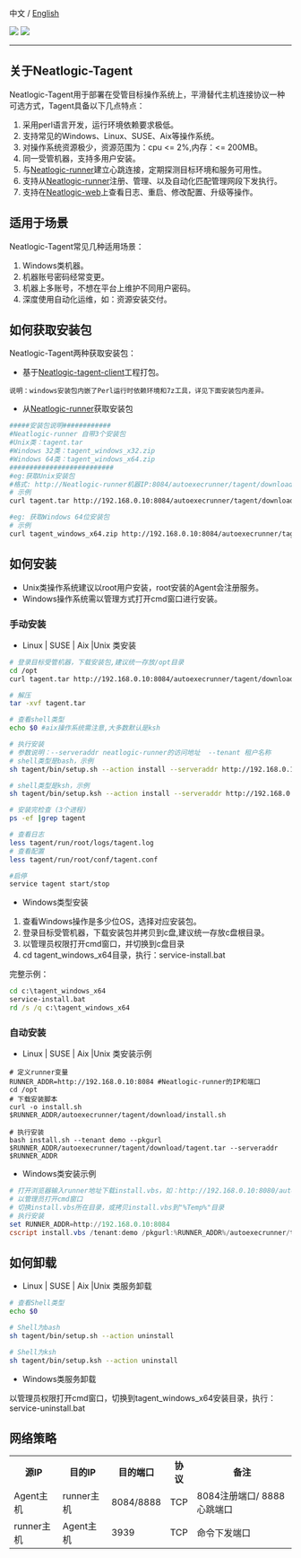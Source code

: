 中文 / [English](README.en.md)
<p align="left">
    <a href="https://opensource.org/licenses/Apache-2.0" alt="License">
        <img src="https://img.shields.io/badge/License-Apache%202.0-blue.svg" /></a>
<a target="_blank" href="https://join.slack.com/t/neatlogichome/shared_invite/zt-1w037axf8-r_i2y4pPQ1Z8FxOkAbb64w">
<img src="https://img.shields.io/badge/Slack-Neatlogic-orange" /></a>
</p>

---

## 关于Neatlogic-Tagent
Neatlogic-Tagent用于部署在受管目标操作系统上，平滑替代主机连接协议一种可选方式，Tagent具备以下几点特点：
<ol>
<li>采用perl语言开发，运行环境依赖要求极低。</li>
<li>支持常见的Windows、Linux、SUSE、Aix等操作系统。</li>
<li>对操作系统资源极少，资源范围为：cpu <= 2%,内存：<= 200MB。</li>
<li>同一受管机器，支持多用户安装。</li>
<li>与<a href="../../../neatlogic-runner">Neatlogic-runner</a>建立心跳连接，定期探测目标环境和服务可用性。</li>
<li>支持从<a href="../../../neatlogic-runner">Neatlogic-runner</a>注册、管理、以及自动化匹配管理网段下发执行。</li>
<li>支持在<a href="../../../neatlogic-web">Neatlogic-web</a>上查看日志、重启、修改配置、升级等操作。</li>
</ol>

## 适用于场景 
Neatlogic-Tagent常见几种适用场景：
<ol>
<li>Windows类机器。</li>
<li>机器账号密码经常变更。</li>
<li>机器上多账号，不想在平台上维护不同用户密码。</li>
<li>深度使用自动化运维，如：资源安装交付。</li>
</ol>

## 如何获取安装包 
Neatlogic-Tagent两种获取安装包：
* 基于<a href="../../../neatlogic-tagent-client">Neatlogic-tagent-client</a>工程打包。
```
说明：windows安装包内嵌了Perl运行时依赖环境和7z工具，详见下面安装包内差异。
```

* 从<a href="../../../neatlogic-runner">Neatlogic-runner</a>获取安装包
```bash
#####安装包说明############
#Neatlogic-runner 自带3个安装包
#Unix类：tagent.tar
#Windows 32类：tagent_windows_x32.zip
#Windows 64类：tagent_windows_x64.zip
##########################
#eg:获取Unix安装包
#格式: http://Neatlogic-runner机器IP:8084/autoexecrunner/tagent/download/tagent.tar
# 示例
curl tagent.tar http://192.168.0.10:8084/autoexecrunner/tagent/download/tagent.tar

#eg: 获取Windows 64位安装包
# 示例
curl tagent_windows_x64.zip http://192.168.0.10:8084/autoexecrunner/tagent/download/tagent_windows_x64.zip
```

## 如何安装 
* Unix类操作系统建议以root用户安装，root安装的Agent会注册服务。
* Windows操作系统需以管理方式打开cmd窗口进行安装。
### 手动安装

* Linux | SUSE | Aix |Unix 类安装 
```bash 
# 登录目标受管机器，下载安装包,建议统一存放/opt目录
cd /opt
curl tagent.tar http://192.168.0.10:8084/autoexecrunner/tagent/download/tagent.tar

# 解压
tar -xvf tagent.tar

# 查看shell类型
echo $0 #aix操作系统需注意,大多数默认是ksh

# 执行安装
# 参数说明：--serveraddr neatlogic-runner的访问地址  --tenant 租户名称
# shell类型是bash，示例
sh tagent/bin/setup.sh --action install --serveraddr http://192.168.0.10:8084  --tenant demo

# shell类型是ksh，示例
sh tagent/bin/setup.ksh --action install --serveraddr http://192.168.0.10:8084  --tenant demo

# 安装完检查 (3个进程)
ps -ef |grep tagent 

# 查看日志
less tagent/run/root/logs/tagent.log 
# 查看配置 
less tagent/run/root/conf/tagent.conf

#启停
service tagent start/stop 
```

* Windows类型安装
<ol>
<li>查看Windows操作是多少位OS，选择对应安装包。</li>
<li>登录目标受管机器，下载安装包并拷贝到c盘,建议统一存放c盘根目录。</li>
<li>以管理员权限打开cmd窗口，并切换到c盘目录</li>
<li>cd tagent_windows_x64目录，执行：service-install.bat</li>
</ol>

完整示例：
```bat
cd c:\tagent_windows_x64
service-install.bat
rd /s /q c:\tagent_windows_x64
```

### 自动安装

* Linux | SUSE | Aix |Unix 类安装示例

```shell
# 定义runner变量
RUNNER_ADDR=http://192.168.0.10:8084 #Neatlogic-runner的IP和端口
cd /opt
# 下载安装脚本
curl -o install.sh $RUNNER_ADDR/autoexecrunner/tagent/download/install.sh

# 执行安装
bash install.sh --tenant demo --pkgurl $RUNNER_ADDR/autoexecrunner/tagent/download/tagent.tar --serveraddr $RUNNER_ADDR
```

* Windows类安装示例
```powershell
# 打开浏览器输入runner地址下载install.vbs，如：http://192.168.0.10:8080/autoexecrunner/tagent/download/install.vbs
# 以管理员打开cmd窗口
# 切换install.vbs所在目录，或拷贝install.vbs到"%Temp%"目录
# 执行安装
set RUNNER_ADDR=http://192.168.0.10:8084
cscript install.vbs /tenant:demo /pkgurl:%RUNNER_ADDR%/autoexecrunner/tagent/download/tagent_windows_x64.tar /serveraddr:%RUNNER_ADDR% 
```

## 如何卸载
* Linux | SUSE | Aix |Unix 类服务卸载
```bash
# 查看Shell类型
echo $0

# Shell为bash
sh tagent/bin/setup.sh --action uninstall

# Shell为ksh
sh tagent/bin/setup.ksh --action uninstall

```

* Windows类服务卸载

以管理员权限打开cmd窗口，切换到tagent_windows_x64安装目录，执行：service-uninstall.bat</li>


## 网络策略
<table>
    <tr>
        <th>源IP</th>
        <th>目的IP</th>
        <th>目的端口</th>
        <th>协议</th>
        <th>备注</th>
    </tr>
    <tr>
        <td>Agent主机</td>
        <td>runner主机</td>
        <td>8084/8888</td>
        <td>TCP</td>
        <td>
            8084注册端口/
            8888心跳端口
        </td>
    </tr>
    <tr>
        <td>runner主机</td>
        <td>Agent主机</td>
        <td>3939</td>
        <td>TCP</td>
        <td>命令下发端口</td>
    </tr>
</table>
